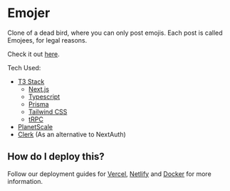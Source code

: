 # Emojer

Clone of a dead bird, where you can only post emojis. Each post is called Emojees, for legal reasons.

Check it out [here](https://emojer.atinagnihotri.com).

Tech Used:

- [T3 Stack](https://create.t3.gg/)
  - [Next.js](https://nextjs.org)
  - [Typescript](https://www.typescriptlang.org/)
  - [Prisma](https://prisma.io)
  - [Tailwind CSS](https://tailwindcss.com)
  - [tRPC](https://trpc.io)
- [PlanetScale]()
- [Clerk](https://clerk.com/) (As an alternative to NextAuth)

## How do I deploy this?

Follow our deployment guides for [Vercel](https://create.t3.gg/en/deployment/vercel), [Netlify](https://create.t3.gg/en/deployment/netlify) and [Docker](https://create.t3.gg/en/deployment/docker) for more information.
